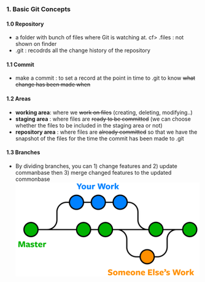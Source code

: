 ### 1. Basic Git Concepts

#### 1.0 Repository

- a folder with bunch of files where Git is watching at.
  cf> .files : not shown on finder
- .git : recodrds all the change history of the repository

#### 1.1 Commit

- make a commit : to set a record at the point in time to .git to know ~~what change has been made when~~

#### 1.2 Areas

- **working area**: where we ~~work on files~~ (creating, deleting, modifying..)
- **staging area** : where files are ~~ready to be committed~~ (we can choose whether the files to be included in the staging area or not)
- **repository area** : where files are ~~already committed~~ so that we have the snapshot of the files for the time the commit has been made to .git

#### 1.3 Branches

- By dividing branches, you can 1) change features and 2) update commanbase then 3) merge changed features to the updated commonbase  
  <img src="./img/branches.png" width=500px>
